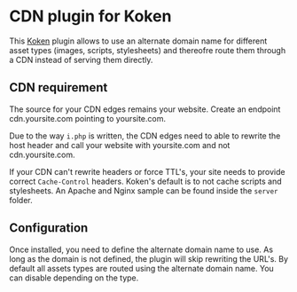 CDN plugin for Koken
====================

This [Koken](http://koken.me) plugin allows to use an alternate domain name for different asset types (images, scripts, stylesheets) and thereofre route them through a CDN instead of serving them directly.

CDN requirement
---------------

The source for your CDN edges remains your website. Create an endpoint cdn.yoursite.com pointing to yoursite.com.

Due to the way `i.php` is written, the CDN edges need to able to rewrite the host header and call your website with yoursite.com and not cdn.yoursite.com.

If your CDN can't rewrite headers or force TTL's, your site needs to provide correct `Cache-Control` headers. Koken's default is to not cache scripts and stylesheets. An Apache and Nginx sample can be found inside the `server` folder.

Configuration
-------------

Once installed, you need to define the alternate domain name to use. As long as the domain is not defined, the plugin will skip rewriting the URL's.
By default all assets types are routed using the alternate domain name. You can disable depending on the type.